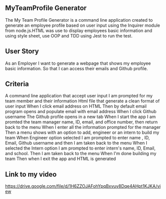 ## MyTeamProfile Generator
The My Team Profile Generator is a command line application created to generate an employee profile based on user input using the Inquirer module from node.js.HTML was use to display employees basic information and using style sheet, use OOP and TDD using Jest  to run the test.

## User Story
As an Employer
I want to generate a webpage that shows my employee basic information. So that I can access their emails and Github profile.

## Criteria
A command line application that accept user input
I am prompted for my team member and their information
Html file that generate a clean format of user input
When I click email address on HTML
Then by default email program opens and populate email with email address
When I click Github username
The Github profile opens in a new tab
When I start the app
I am promted the team manager name, ID, email, and office number, then return back to the menu
When I enter all the information prompted for the manager
Then a menu shows with an option to add, engineer or an intern to build my team
When Engineer option selected
I am prompted to enter name , ID, Email, Github username and then I am taken back to the menu
When I selected the Intern option
I am prompted to enter intern's name, ID, Email, and school. Then I am taken back to the menu
When I'm done building my team
Then when I exit the app and HTML is generated

## Link to my video
https://drive.google.com/file/d/1H6ZZOJAFohYpqBxvuy8Dqe4AHpt1KJKA/view